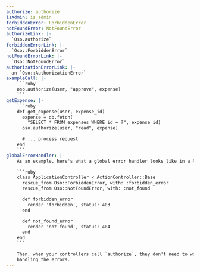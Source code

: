 ```yaml
---
authorize: authorize
isAdmin: is_admin
forbiddenError: ForbiddenError
notFoundError: NotFoundError
authorizeLink: |-
  `Oso.authorize`
forbiddenErrorLink: |-
  `Oso::ForbiddenError`
notFoundErrorLink: |-
  `Oso::NotFoundError`
authorizationErrorLink: |-
  an `Oso::AuthorizationError`
exampleCall: |-
    ```ruby
    oso.authorize(user, "approve", expense)
    ```
getExpense: |-
    ```ruby
    def get_expense(user, expense_id)
      expense = db.fetch(
        "SELECT * FROM expenses WHERE id = ?", expense_id)
      oso.authorize(user, "read", expense)

      # ... process request
    end
    ```
globalErrorHandler: |-
    As an example, here's what a global error handler looks like in a Rails app:

    ```ruby
    class ApplicationController < ActionController::Base
      rescue_from Oso::ForbiddenError, with: :forbidden_error
      rescue_from Oso::NotFoundError, with: :not_found

      def forbidden_error
        render 'forbidden', status: 403
      end

      def not_found_error
        render 'not found', status: 404
      end
    end
    ```

    Then, when your controllers call `authorize`, they don't need to worry about
    handling the errors.
---
```

